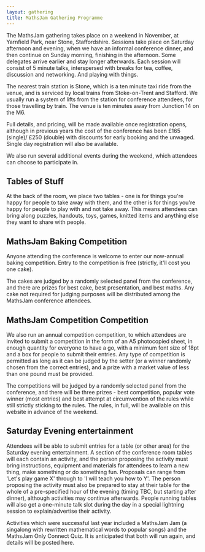 ```yaml
---
layout: gathering
title: MathsJam Gathering Programme
---
```


The MathsJam gathering takes place on a weekend in November, at Yarnfield Park, near Stone, Staffordshire. Sessions take place on Saturday afternoon and evening, when we have an informal conference dinner, and then continue on Sunday morning, finishing in the afternoon. Some delegates arrive earlier and stay longer afterwards. Each session will consist of 5 minute talks, interspersed with breaks for tea, coffee, discussion and networking. And playing with things.

The nearest train station is Stone, which is a ten minute taxi ride from the venue, and is serviced by local trains from Stoke-on-Trent and Stafford. We usually run a system of lifts from the station for conference attendees, for those travelling by train. The venue is ten minutes away from Junction 14 on the M6. 

Full details, and pricing, will be made available once registration opens, although in previous years the cost of the conference has been &pound;165 (single)/ &pound;250 (double) with discounts for early booking and the unwaged. Single day registration will also be available.

We also run several additional events during the weekend, which attendees can choose to participate in.

## Tables of Stuff
At the back of the room, we place two tables - one is for things you're happy for people to take away with them, and the other is for things you're happy for people to play with and not take away. This means attendees can bring along puzzles, handouts, toys, games, knitted items and anything else they want to share with people.

## MathsJam Baking Competition
Anyone attending the conference is welcome to enter our now-annual baking competition. Entry to the competition is free (strictly, it'll cost you one cake).

The cakes are judged by a randomly selected panel from the conference, and there are prizes for best cake, best presentation, and best maths. Any cake not required for judging purposes will be distributed among the MathsJam conference attendees.

## MathsJam Competition Competition
We also run an annual competition competition, to which attendees are invited to submit a competition in the form of an A5 photocopied sheet, in enough quantity for everyone to have a go, with a minimum font size of 18pt and a box for people to submit their entries. Any type of competition is permitted as long as it can be judged by the setter (or a winner randomly chosen from the correct entries), and a prize with a market value of less than one pound must be provided.

The competitions will be judged by a randomly selected panel from the conference, and there will be three prizes - best competition, popular vote winner (most entries) and best attempt at circumvention of the rules while still strictly sticking to the rules. The rules, in full, will be available on this website in advance of the weekend.

## Saturday Evening entertainment
Attendees will be able to submit entries for a table (or other area) for the Saturday evening entertainment. A section of the conference room tables will each contain an activity, and the person proposing the activity must bring instructions, equipment and materials for attendees to learn a new thing, make something or do something fun. Proposals can range from 'Let's play game X' through to 'I will teach you how to Y'. The person proposing the activity must also be prepared to stay at their table for the whole of a pre-specified hour of the evening (timing TBC, but starting after dinner), although activities may continue afterwards. People running tables will also get a one-minute talk slot during the day in a special lightning session to explain/advertise their activity.

Activities which were successful last year included a MathsJam Jam (a singalong with rewritten mathematical words to popular songs) and the MathsJam Only Connect Quiz. It is anticipated that both will run again, and details will be posted here.
